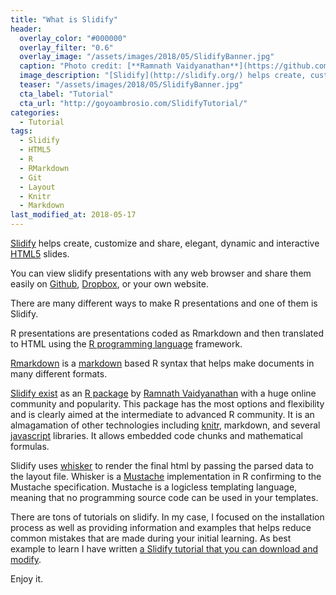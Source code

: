 ```yaml
---
title: "What is Slidify"
header:
  overlay_color: "#000000"
  overlay_filter: "0.6"
  overlay_image: "/assets/images/2018/05/SlidifyBanner.jpg"
  caption: "Photo credit: [**Ramnath Vaidyanathan**](https://github.com/ramnathv/slidify)"
  image_description: "[Slidify](http://slidify.org/) helps create, customize and share, elegant, dynamic and interactive [HTML5](https://en.wikipedia.org/wiki/HTML5) slides"
  teaser: "/assets/images/2018/05/SlidifyBanner.jpg"
  cta_label: "Tutorial"
  cta_url: "http://goyoambrosio.com/SlidifyTutorial/"
categories:
  - Tutorial 
tags:
  - Slidify
  - HTML5
  - R
  - RMarkdown
  - Git
  - Layout
  - Knitr
  - Markdown
last_modified_at: 2018-05-17
---
```



[Slidify](http://slidify.org/) helps create, customize and share, elegant,
dynamic and interactive [HTML5](https://en.wikipedia.org/wiki/HTML5) slides.

You can view slidify presentations with any web browser and share them easily on
[Github](https://github.com/), [Dropbox](https://www.dropbox.com/), or your own
website.

There are many different ways to make R presentations and one of them is
Slidify.

R presentations are presentations coded as Rmarkdown and then translated to HTML
using the [R programming language](https://www.r-project.org/) framework.

[Rmarkdown](https://rmarkdown.rstudio.com/) is a
[markdown](https://en.wikipedia.org/wiki/Markdown) based R syntax that helps
make documents in many different formats.

[Slidify exist](https://github.com/ramnathv/slidify) as an [R
package](https://www.datacamp.com/community/tutorials/r-packages-guide) by
[Ramnath Vaidyanathan](https://github.com/ramnathv/slidify) with a huge online
community and popularity. This package has the most options and flexibility and
is clearly aimed at the intermediate to advanced R community. It is an
almagamation of other technologies including [knitr](https://yihui.name/knitr/),
markdown, and several [javascript](https://www.javascript.com/) libraries. It
allows embedded code chunks and mathematical formulas.

Slidify uses [whisker](https://github.com/edwindj/whisker) to render the final
html by passing the parsed data to the layout file. Whisker is a
[Mustache](http://mustache.github.io/) implementation in R confirming to the
Mustache specification. Mustache is a logicless templating language, meaning
that no programming source code can be used in your templates.

There are tons of tutorials on slidify. In my case, I focused on the
installation process as well as providing information and examples that helps
reduce common mistakes that are made during your initial learning. As best
example to learn I have written [a Slidify tutorial that you can download and
modify](http://goyoambrosio.com/SlidifyTutorial/).

Enjoy it.

